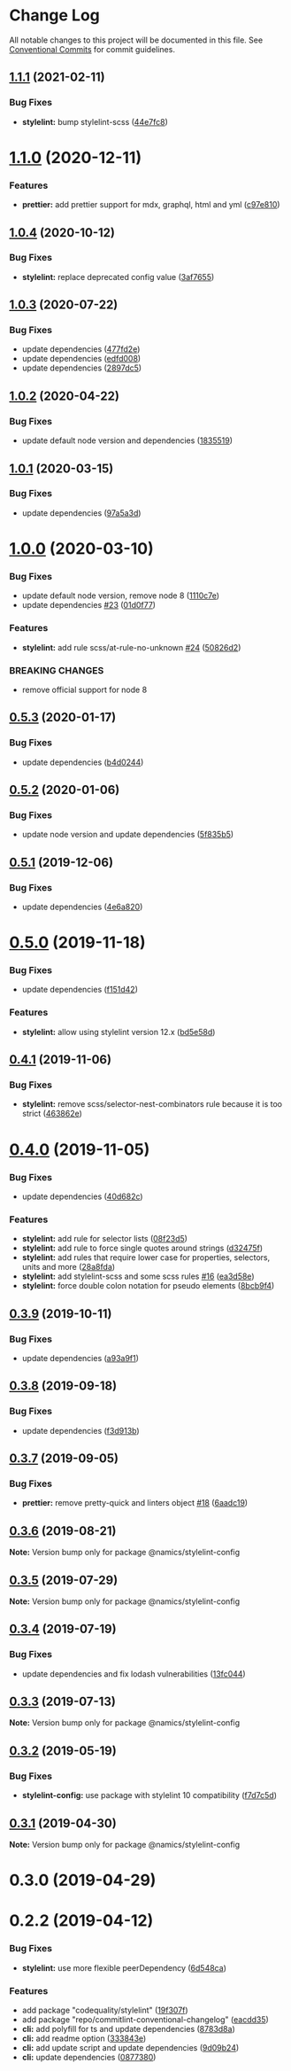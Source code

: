 # Change Log

All notable changes to this project will be documented in this file.
See [Conventional Commits](https://conventionalcommits.org) for commit guidelines.

## [1.1.1](https://github.com/merkle-open/frontend-defaults/compare/@namics/stylelint-config@1.1.0...@namics/stylelint-config@1.1.1) (2021-02-11)


### Bug Fixes

* **stylelint:** bump stylelint-scss ([44e7fc8](https://github.com/merkle-open/frontend-defaults/commit/44e7fc86fd598a941a601689999b6519a358ae20))





# [1.1.0](https://github.com/merkle-open/frontend-defaults/compare/@namics/stylelint-config@1.0.4...@namics/stylelint-config@1.1.0) (2020-12-11)


### Features

* **prettier:** add prettier support for mdx, graphql, html and yml ([c97e810](https://github.com/merkle-open/frontend-defaults/commit/c97e810ef092d35f715fbc5139aaa8118d439b2e))





## [1.0.4](https://github.com/merkle-open/frontend-defaults/compare/@namics/stylelint-config@1.0.3...@namics/stylelint-config@1.0.4) (2020-10-12)


### Bug Fixes

* **stylelint:** replace deprecated config value ([3af7655](https://github.com/namics/frontend-defaults/commit/3af7655a2bb4c670f26ac57ceab1f028262869a3))





## [1.0.3](https://github.com/namics/frontend-defaults/compare/@namics/stylelint-config@1.0.2...@namics/stylelint-config@1.0.3) (2020-07-22)


### Bug Fixes

* update dependencies ([477fd2e](https://github.com/namics/frontend-defaults/commit/477fd2ea12264134ac560191d9c7ff9933adf309))
* update dependencies ([edfd008](https://github.com/namics/frontend-defaults/commit/edfd008af0e0afc1405c569ea62a01971552f844))
* update dependencies ([2897dc5](https://github.com/namics/frontend-defaults/commit/2897dc5706a877525f29f8b4fdf6d7eea97aac0d))





## [1.0.2](https://github.com/namics/frontend-defaults/compare/@namics/stylelint-config@1.0.1...@namics/stylelint-config@1.0.2) (2020-04-22)


### Bug Fixes

* update default node version and dependencies ([1835519](https://github.com/namics/frontend-defaults/commit/18355195519e03c7691b0e19d2c64072827d25b6))






## [1.0.1](https://github.com/namics/frontend-defaults/compare/@namics/stylelint-config@1.0.0...@namics/stylelint-config@1.0.1) (2020-03-15)


### Bug Fixes

* update dependencies ([97a5a3d](https://github.com/namics/frontend-defaults/commit/97a5a3deb08b5772d56e94d9e4d4aa8a33562c57))





# [1.0.0](https://github.com/namics/frontend-defaults/compare/@namics/stylelint-config@0.5.3...@namics/stylelint-config@1.0.0) (2020-03-10)


### Bug Fixes

* update default node version, remove node 8 ([1110c7e](https://github.com/namics/frontend-defaults/commit/1110c7e6d66620a192dd29893df9b049ac435a59))
* update dependencies [#23](https://github.com/namics/frontend-defaults/issues/23) ([01d0f77](https://github.com/namics/frontend-defaults/commit/01d0f77ced8013e856b61d603ad1e2bf187d4845))


### Features

* **stylelint:** add rule scss/at-rule-no-unknown [#24](https://github.com/namics/frontend-defaults/issues/24) ([50826d2](https://github.com/namics/frontend-defaults/commit/50826d26681a3808ca825a96fd98dc5f87468124))


### BREAKING CHANGES

* remove official support for node 8






## [0.5.3](https://github.com/namics/frontend-defaults/compare/@namics/stylelint-config@0.5.2...@namics/stylelint-config@0.5.3) (2020-01-17)


### Bug Fixes

* update dependencies ([b4d0244](https://github.com/namics/frontend-defaults/commit/b4d024413003dafb5c5e7b6792bb2d40caf7bb3f))





## [0.5.2](https://github.com/namics/frontend-defaults/compare/@namics/stylelint-config@0.5.1...@namics/stylelint-config@0.5.2) (2020-01-06)


### Bug Fixes

* update node version and update dependencies ([5f835b5](https://github.com/namics/frontend-defaults/commit/5f835b5a690d57177d0e18d0fc4c6644adba8d2e))





## [0.5.1](https://github.com/namics/frontend-defaults/compare/@namics/stylelint-config@0.5.0...@namics/stylelint-config@0.5.1) (2019-12-06)


### Bug Fixes

* update dependencies ([4e6a820](https://github.com/namics/frontend-defaults/commit/4e6a820c8a8dc13c5d2efa0fd7167381d10b1ce0))





# [0.5.0](https://github.com/namics/frontend-defaults/compare/@namics/stylelint-config@0.4.1...@namics/stylelint-config@0.5.0) (2019-11-18)


### Bug Fixes

* update dependencies ([f151d42](https://github.com/namics/frontend-defaults/commit/f151d4275056f78a59d0f992b5fcb17489244027))


### Features

* **stylelint:** allow using stylelint version 12.x ([bd5e58d](https://github.com/namics/frontend-defaults/commit/bd5e58d3ecc75b6587f37b7a1e1ece906f3eb495))





## [0.4.1](https://github.com/namics/frontend-defaults/compare/@namics/stylelint-config@0.4.0...@namics/stylelint-config@0.4.1) (2019-11-06)

### Bug Fixes

-   **stylelint:** remove scss/selector-nest-combinators rule because it is too strict ([463862e](https://github.com/namics/frontend-defaults/commit/463862e3860f458961a660ef96f64ff1bec53d7c))

# [0.4.0](https://github.com/namics/frontend-defaults/compare/@namics/stylelint-config@0.3.9...@namics/stylelint-config@0.4.0) (2019-11-05)

### Bug Fixes

-   update dependencies ([40d682c](https://github.com/namics/frontend-defaults/commit/40d682c7f67ed7990295c171b6898b74a52ebb70))

### Features

-   **stylelint:** add rule for selector lists ([08f23d5](https://github.com/namics/frontend-defaults/commit/08f23d57b2394205095a881e8b68b8d878ccfcf0))
-   **stylelint:** add rule to force single quotes around strings ([d32475f](https://github.com/namics/frontend-defaults/commit/d32475fe1e7c0ad0cee54e159ba7926fe0cd5c81))
-   **stylelint:** add rules that require lower case for properties, selectors, units and more ([28a8fda](https://github.com/namics/frontend-defaults/commit/28a8fdaf9ed136042010d05fdb54b78bf703dc5e))
-   **stylelint:** add stylelint-scss and some scss rules [#16](https://github.com/namics/frontend-defaults/issues/16) ([ea3d58e](https://github.com/namics/frontend-defaults/commit/ea3d58ee5b4cdbf0ebd5e3b7a194aaa0297b4b70))
-   **stylelint:** force double colon notation for pseudo elements ([8bcb9f4](https://github.com/namics/frontend-defaults/commit/8bcb9f4429024b941c47f52b68cbf14d845051e4))

## [0.3.9](https://github.com/namics/frontend-defaults/compare/@namics/stylelint-config@0.3.8...@namics/stylelint-config@0.3.9) (2019-10-11)

### Bug Fixes

-   update dependencies ([a93a9f1](https://github.com/namics/frontend-defaults/commit/a93a9f15adf85b7c949bc47040a67e190eedd77e))

## [0.3.8](https://github.com/namics/frontend-defaults/compare/@namics/stylelint-config@0.3.7...@namics/stylelint-config@0.3.8) (2019-09-18)

### Bug Fixes

-   update dependencies ([f3d913b](https://github.com/namics/frontend-defaults/commit/f3d913b))

## [0.3.7](https://github.com/namics/frontend-defaults/compare/@namics/stylelint-config@0.3.6...@namics/stylelint-config@0.3.7) (2019-09-05)

### Bug Fixes

-   **prettier:** remove pretty-quick and linters object [#18](https://github.com/namics/frontend-defaults/issues/18) ([6aadc19](https://github.com/namics/frontend-defaults/commit/6aadc19))

## [0.3.6](https://github.com/namics/frontend-defaults/compare/@namics/stylelint-config@0.3.5...@namics/stylelint-config@0.3.6) (2019-08-21)

**Note:** Version bump only for package @namics/stylelint-config

## [0.3.5](https://github.com/namics/frontend-defaults/compare/@namics/stylelint-config@0.3.4...@namics/stylelint-config@0.3.5) (2019-07-29)

**Note:** Version bump only for package @namics/stylelint-config

## [0.3.4](https://github.com/namics/frontend-defaults/compare/@namics/stylelint-config@0.3.3...@namics/stylelint-config@0.3.4) (2019-07-19)

### Bug Fixes

-   update dependencies and fix lodash vulnerabilities ([13fc044](https://github.com/namics/frontend-defaults/commit/13fc044))

## [0.3.3](https://github.com/namics/frontend-defaults/compare/@namics/stylelint-config@0.3.2...@namics/stylelint-config@0.3.3) (2019-07-13)

**Note:** Version bump only for package @namics/stylelint-config

## [0.3.2](https://github.com/namics/frontend-defaults/compare/@namics/stylelint-config@0.3.1...@namics/stylelint-config@0.3.2) (2019-05-19)

### Bug Fixes

-   **stylelint-config:** use package with stylelint 10 compatibility ([f7d7c5d](https://github.com/namics/frontend-defaults/commit/f7d7c5d))

## [0.3.1](https://github.com/namics/frontend-defaults/compare/@namics/stylelint-config@0.3.0...@namics/stylelint-config@0.3.1) (2019-04-30)

**Note:** Version bump only for package @namics/stylelint-config

# 0.3.0 (2019-04-29)

# 0.2.2 (2019-04-12)

### Bug Fixes

-   **stylelint:** use more flexible peerDependency ([6d548ca](https://github.com/namics/frontend-defaults/commit/6d548ca))

### Features

-   add package "codequality/stylelint" ([19f307f](https://github.com/namics/frontend-defaults/commit/19f307f))
-   add package "repo/commitlint-conventional-changelog" ([eacdd35](https://github.com/namics/frontend-defaults/commit/eacdd35))
-   **cli:** add polyfill for ts and update dependencies ([8783d8a](https://github.com/namics/frontend-defaults/commit/8783d8a))
-   **cli:** add readme option ([333843e](https://github.com/namics/frontend-defaults/commit/333843e))
-   **cli:** add update script and update dependencies ([9d09b24](https://github.com/namics/frontend-defaults/commit/9d09b24))
-   **cli:** update dependencies ([0877380](https://github.com/namics/frontend-defaults/commit/0877380))
